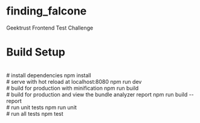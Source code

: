 # finding_falcone
Geektrust Frontend Test Challenge

<h1><strong> Build Setup</strong></h1>
<br>
# install dependencies
npm install
<br>
# serve with hot reload at localhost:8080
npm run dev
<br>
# build for production with minification
npm run build
<br>
# build for production and view the bundle analyzer report
npm run build --report
<br>
# run unit tests
npm run unit
<br>
# run all tests
npm test
